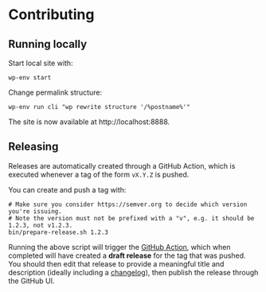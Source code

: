 # Contributing

## Running locally
Start local site with:

```shell
wp-env start
```

Change permalink structure:

```shell
wp-env run cli "wp rewrite structure '/%postname%'"
```

The site is now available at http://localhost:8888.

## Releasing
Releases are automatically created through a GitHub Action, which is executed whenever a tag of the form `vX.Y.Z` is pushed.

You can create and push a tag with:

```shell
# Make sure you consider https://semver.org to decide which version you're issuing.
# Note the version must not be prefixed with a "v", e.g. it should be 1.2.3, not v1.2.3.  
bin/prepare-release.sh 1.2.3
```

Running the above script will trigger the [GitHub Action](https://github.com/Automattic/wp-openid-connect-server/actions), which when completed will have created a **draft release** for the tag that was pushed. You should then edit that release to provide a meaningful title and description (ideally including a [changelog](https://keepachangelog.com/en/1.0.0/)), then publish the release through the GitHub UI.
